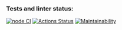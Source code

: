 ### Tests and linter status:
[![node CI](https://github.com/zhenia-chugaev/loader/actions/workflows/node-ci.yml/badge.svg)](https://github.com/zhenia-chugaev/loader/actions/workflows/node-ci.yml)
[![Actions Status](https://github.com/anorone/backend-project-4/workflows/hexlet-check/badge.svg)](https://github.com/anorone/backend-project-4/actions)
[![Maintainability](https://api.codeclimate.com/v1/badges/291ad53d96bed51702bf/maintainability)](https://codeclimate.com/github/zhenia-chugaev/loader/maintainability)
